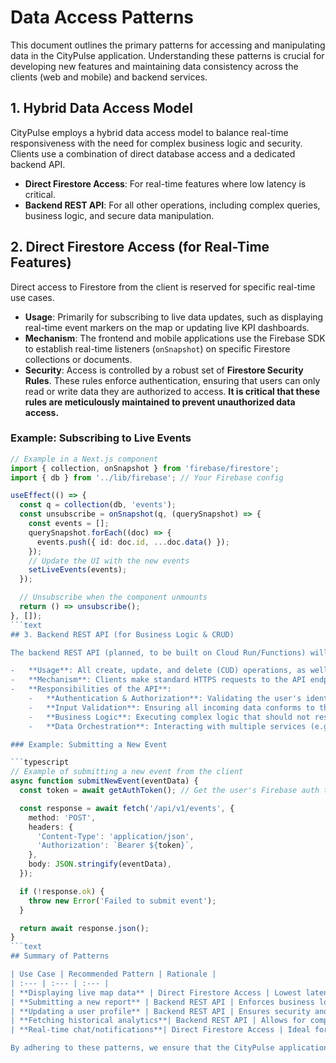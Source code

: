 # Data Access Patterns

This document outlines the primary patterns for accessing and manipulating data in the CityPulse application. Understanding these patterns is crucial for developing new features and maintaining data consistency across the clients (web and mobile) and backend services.

## 1. Hybrid Data Access Model

CityPulse employs a hybrid data access model to balance real-time responsiveness with the need for complex business logic and security. Clients use a combination of direct database access and a dedicated backend API.

-   **Direct Firestore Access**: For real-time features where low latency is critical.
-   **Backend REST API**: For all other operations, including complex queries, business logic, and secure data manipulation.

## 2. Direct Firestore Access (for Real-Time Features)

Direct access to Firestore from the client is reserved for specific real-time use cases.

-   **Usage**: Primarily for subscribing to live data updates, such as displaying real-time event markers on the map or updating live KPI dashboards.
-   **Mechanism**: The frontend and mobile applications use the Firebase SDK to establish real-time listeners (`onSnapshot`) on specific Firestore collections or documents.
-   **Security**: Access is controlled by a robust set of **Firestore Security Rules**. These rules enforce authentication, ensuring that users can only read or write data they are authorized to access. **It is critical that these rules are meticulously maintained to prevent unauthorized data access.**

### Example: Subscribing to Live Events

```typescript
// Example in a Next.js component
import { collection, onSnapshot } from 'firebase/firestore';
import { db } from '../lib/firebase'; // Your Firebase config

useEffect(() => {
  const q = collection(db, 'events');
  const unsubscribe = onSnapshot(q, (querySnapshot) => {
    const events = [];
    querySnapshot.forEach((doc) => {
      events.push({ id: doc.id, ...doc.data() });
    });
    // Update the UI with the new events
    setLiveEvents(events);
  });

  // Unsubscribe when the component unmounts
  return () => unsubscribe();
}, []);
```text
## 3. Backend REST API (for Business Logic & CRUD)

The backend REST API (planned, to be built on Cloud Run/Functions) will be the primary method for most data interactions.

-   **Usage**: All create, update, and delete (CUD) operations, as well as complex read operations (queries with joins, aggregations) that are not suitable for Firestore's security model.
-   **Mechanism**: Clients make standard HTTPS requests to the API endpoints (e.g., `POST /api/v1/events`).
-   **Responsibilities of the API**:
    -   **Authentication & Authorization**: Validating the user's identity token and checking their role (Citizen, Authority, Admin) before performing any action.
    -   **Input Validation**: Ensuring all incoming data conforms to the required schema.
    -   **Business Logic**: Executing complex logic that should not reside on the client (e.g., calculating analytics, triggering notifications).
    -   **Data Orchestration**: Interacting with multiple services (e.g., writing to BigQuery, publishing to Pub/Sub, updating Firestore) in a single transaction.

### Example: Submitting a New Event

```typescript
// Example of submitting a new event from the client
async function submitNewEvent(eventData) {
  const token = await getAuthToken(); // Get the user's Firebase auth token

  const response = await fetch('/api/v1/events', {
    method: 'POST',
    headers: {
      'Content-Type': 'application/json',
      'Authorization': `Bearer ${token}`,
    },
    body: JSON.stringify(eventData),
  });

  if (!response.ok) {
    throw new Error('Failed to submit event');
  }

  return await response.json();
}
```text
## Summary of Patterns

| Use Case | Recommended Pattern | Rationale |
| :--- | :--- | :--- |
| **Displaying live map data** | Direct Firestore Access | Lowest latency for real-time updates. |
| **Submitting a new report** | Backend REST API | Enforces business logic, validation, and triggers async workflows. |
| **Updating a user profile** | Backend REST API | Ensures security and data integrity. |
| **Fetching historical analytics**| Backend REST API | Allows for complex queries on BigQuery that are not possible with the Firestore SDK. |
| **Real-time chat/notifications**| Direct Firestore Access | Ideal for low-latency, subscription-based features. |

By adhering to these patterns, we ensure that the CityPulse application remains secure, scalable, and maintainable as it evolves.
